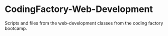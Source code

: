 # CodingFactory-Web-Development

Scripts and files from the web-development classes from the coding factory bootcamp.
